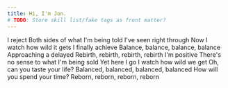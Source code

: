 ```yaml
---
title: Hi, I'm Jon.
# TODO: Store skill list/fake tags as front matter?
---
```

I reject
Both sides of what I'm being told
I've seen right through
Now I watch how wild it gets
I finally achieve
Balance, balance, balance, balance
Approaching a delayed
Rebirth, rebirth, rebirth, rebirth
I'm positive
There's no sense to what I'm being sold
Yet here I go
I watch how wild we get
Oh, can you taste your life?
Balanced, balanced, balanced, balanced
How will you spend your time?
Reborn, reborn, reborn, reborn